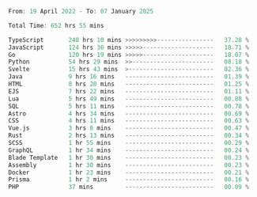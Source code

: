 <!--START_SECTION:waka-->

```go
From: 19 April 2022 - To: 07 January 2025

Total Time: 652 hrs 55 mins

TypeScript       248 hrs 10 mins >>>>>>>>>----------------   37.28 %
JavaScript       124 hrs 36 mins >>>>>--------------------   18.71 %
Go               120 hrs 19 mins >>>>>--------------------   18.07 %
Python           54 hrs 29 mins  >>-----------------------   08.18 %
Svelte           15 hrs 43 mins  >------------------------   02.36 %
Java             9 hrs 16 mins   -------------------------   01.39 %
HTML             8 hrs 20 mins   -------------------------   01.25 %
EJS              7 hrs 22 mins   -------------------------   01.11 %
Lua              5 hrs 49 mins   -------------------------   00.88 %
SQL              5 hrs 11 mins   -------------------------   00.78 %
Astro            4 hrs 34 mins   -------------------------   00.69 %
CSS              4 hrs 11 mins   -------------------------   00.63 %
Vue.js           3 hrs 8 mins    -------------------------   00.47 %
Rust             2 hrs 13 mins   -------------------------   00.34 %
SCSS             1 hr 55 mins    -------------------------   00.29 %
GraphQL          1 hr 34 mins    -------------------------   00.24 %
Blade Template   1 hr 30 mins    -------------------------   00.23 %
Assembly         1 hr 30 mins    -------------------------   00.23 %
Docker           1 hr 23 mins    -------------------------   00.21 %
Prisma           1 hr 2 mins     -------------------------   00.16 %
PHP              37 mins         -------------------------   00.09 %
```

<!--END_SECTION:waka-->

<!-- [![Wakatime Stats](https://github-readme-stats.vercel.app/api/wakatime/?username=Supakornn&layout=compact&langs_count=16&hide_border=true&custom_title=Wakatime&bg_color=00000000&hide=PHP)](https://wakatime.com/@Supakornn) -->
